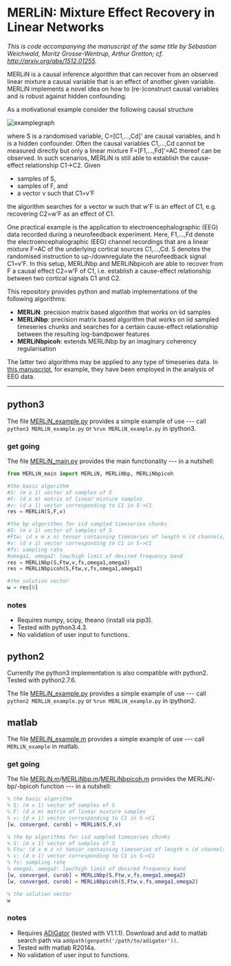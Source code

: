 # MERLiN: Mixture Effect Recovery in Linear Networks

*This is code accompanying the manuscript of the same title by Sebastian Weichwald, Moritz Grosse-Wentrup, Arthur Gretton; cf. http://arxiv.org/abs/1512.01255.*

MERLiN is a causal inference algorithm that can recover from an observed linear mixture a causal variable that is an effect of another given variable.
MERLiN implements a novel idea on how to (re-)construct causal variables and is robust against hidden confounding.

As a motivational example consider the following causal structure

![examplegraph](https://drive.google.com/uc?id=0B8zEovCWLE22UkJpeV9QWUY4Wlk)

where S is a randomised variable, C=[C1,...,Cd]' are causal variables, and h is a hidden confounder.
Often the causal variables C1,...,Cd cannot be measured directly but only a linear mixture F=[F1,...,Fd]'=AC thereof can be observed.
In such scenarios, MERLiN is still able to establish the cause-effect relationship C1→C2.
Given

* samples of S,
* samples of F, and
* a vector v such that C1=v'F

the algorithm searches for a vector w such that w'F is an effect of C1, e.g. recovering C2=w'F as an effect of C1.

One practical example is the application to electroencephalographic (EEG) data recorded during a neurofeedback experiment.
Here, F1,...,Fd denote the electroencephalographic (EEG) channel recordings that are a linear mixture F=AC of the underlying cortical sources C1,...,Cd.
S denotes the randomised instruction to up-/downregulate the neurofeedback signal C1=v'F.
In this setup, MERLiNbp and MERLiNbpicoh are able to recover from F a causal effect C2=w'F of C1, i.e. establish a cause-effect relationship between two cortical signals C1 and C2.

This repository provides python and matlab implementations of the following algorithms:

* **MERLiN**: precision matrix based algorithm that works on iid samples
* **MERLiNbp**: precision matrix based algorithm that works on iid sampled timeseries chunks and searches for a certain cause-effect relationship between the resulting log-bandpower features
* **MERLiNbpicoh**: extends MERLiNbp by an imaginary coherency regularisation

The latter two algorithms may be applied to any type of timeseries data.
In [this manuscript](http://arxiv.org/abs/1512.01255), for example, they have been employed in the analysis of EEG data.


---


## python3

The file [MERLiN_example.py](python3/MERLiN_example.py) provides a simple example of use --- call `python3 MERLiN_example.py` or `%run MERLiN_example.py` in ipython3.

### get going

The file [MERLiN_main.py](python3/MERLiN_main.py) provides the main functionality --- in a nutshell:

```python
from MERLiN_main import MERLiN, MERLiNbp, MERLiNbpicoh

#the basic algorithm
#S: (m x 1) vector of samples of S
#F: (d x m) matrix of linear mixture samples
#v: (d x 1) vector corresponding to C1 in S->C1
res = MERLiN(S,F,v)

#the bp algorithms for iid sampled timeseries chunks
#S: (m x 1) vector of samples of S
#Ftw: (d x m x n) tensor containing timeseries of length n (d channels, m trials)
#v: (d x 1) vector corresponding to C1 in S->C1
#fs: sampling rate
#omega1, omega2: low/high limit of desired frequency band
res = MERLiNbp(S,Ftw,v,fs,omega1,omega2)
res = MERLiNbpicoh(S,Ftw,v,fs,omega1,omega2)

#the solution vector
w = res[0]
```

### notes

* Requires numpy, scipy, theano (install via pip3).
* Tested with python3.4.3.
* No validation of user input to functions.


## python2

Currently the python3 implementation is also compatible with python2. Tested with python2.7.6.

The file [MERLiN_example.py](python3/MERLiN_example.py) provides a simple example of use --- call `python2 MERLiN_example.py` or `%run MERLiN_example.py` in ipython2.


## matlab

The file [MERLiN_example.m](matlab/MERLiN_example.m) provides a simple example of use --- call `MERLiN_example` in matlab.

### get going

The file [MERLiN.m](matlab/MERLiN.m)/[MERLiNbp.m](matlab/MERLiNbp.m)/[MERLiNbpicoh.m](matlab/MERLiNbpicoh.m) provides the MERLiN/-bp/-bpicoh function --- in a nutshell:

```matlab
% the basic algorithm
% S: (m x 1) vector of samples of S
% F: (d x m) matrix of linear mixture samples
% v: (d x 1) vector corresponding to C1 in S->C1
[w, converged, curob] = MERLiN(S,F,v)

% the bp algorithms for iid sampled timeseries chunks
% S: (m x 1) vector of samples of S
% Ftw: (d x m x n) tensor containing timeseries of length n (d channels, m trials)
% v: (d x 1) vector corresponding to C1 in S->C1
% fs: sampling rate
% omega1, omega2: low/high limit of desired frequency band
[w, converged, curob] = MERLiNbp(S,Ftw,v,fs,omega1,omega2)
[w, converged, curob] = MERLiNbpicoh(S,Ftw,v,fs,omega1,omega2)

% the solution vector
w
```

### notes

* Requires [ADiGator](http://adigator.sourceforge.net/) (tested with V1.1.1). Download and add to matlab search path via `addpath(genpath('/path/to/adigator'))`.
* Tested with matlab R2014a.
* No validation of user input to functions.